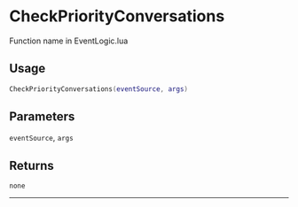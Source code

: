 # CheckPriorityConversations
Function name in EventLogic.lua
## Usage
```lua
CheckPriorityConversations(eventSource, args)
```
## Parameters
`eventSource`, `args`
## Returns
`none`

---